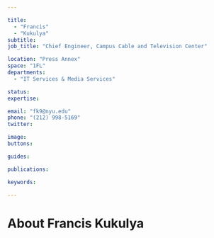 ```yaml
---

title:
  - "Francis"
  - "Kukulya"
subtitle: 
job_title: "Chief Engineer, Campus Cable and Television Center"

location: "Press Annex"
space: "1FL"
departments:
  - "IT Services & Media Services"

status: 
expertise:

email: "fk9@nyu.edu"
phone: "(212) 998-5169"
twitter: 

image: 
buttons:

guides:

publications:

keywords:

---
```


# About Francis Kukulya


